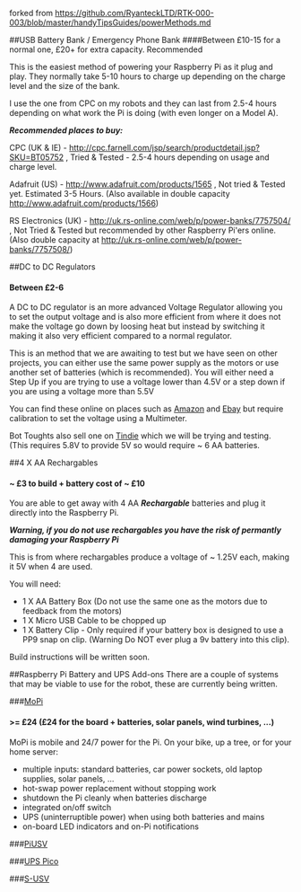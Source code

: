 forked from https://github.com/RyanteckLTD/RTK-000-003/blob/master/handyTipsGuides/powerMethods.md

##USB Battery Bank / Emergency Phone Bank
####Between £10-15 for a normal one, £20+ for extra capacity. Recommended

This is the easiest method of powering your Raspberry Pi as it plug and play. They normally take 5-10 hours to charge up depending on the charge level and the size of the bank.

I use the one from CPC on my robots and they can last from 2.5-4 hours depending on what work the Pi is doing (with even longer on a Model A).

***Recommended places to buy:***

CPC (UK & IE) - http://cpc.farnell.com/jsp/search/productdetail.jsp?SKU=BT05752 , Tried & Tested - 2.5-4 hours depending on usage and charge level.

Adafruit (US) - http://www.adafruit.com/products/1565 , Not tried & Tested yet. Estimated 3-5 Hours. (Also available in double capacity http://www.adafruit.com/products/1566)

RS Electronics (UK) - http://uk.rs-online.com/web/p/power-banks/7757504/ , Not Tried & Tested but recommended by other Raspberry Pi'ers online. (Also double capacity at http://uk.rs-online.com/web/p/power-banks/7757508/)

##DC to DC Regulators
#### Between £2-6 
A DC to DC regulator is an more advanced Voltage Regulator allowing you to set the output voltage and is also more efficient from where it does not make the voltage go down by loosing heat but instead by switching it making it also very efficient compared to a normal regulator.

This is an method that we are awaiting to test but we have seen on other projects, you can either use the same power supply as the motors or use another set of batteries (which is recommended). You will either need a Step Up if you are trying to use a voltage lower than 4.5V or a step down if you are using a voltage more than 5.5V

You can find these online on places such as <a href="http://www.amazon.co.uk/s/ref=nb_sb_ss_c_0_8?url=search-alias%3Delectronics&field-keywords=dc%20to%20dc%20converter&sprefix=DC+to+DC%2Caps%2C157" target="_blank">Amazon</a> and <a href="http://www.ebay.co.uk/itm/New-LM2596-DC-Buck-Step-Down-Voltage-Adjustable-Converter-Power-Module-Regulator-/221392566723?pt=UK_BOI_Electrical_Test_Measurement_Equipment_ET&hash=item338c0679c3" target="_blank">Ebay</a> but require calibration to set the voltage using a Multimeter.

Bot Toughts also sell one on <a href="https://www.tindie.com/products/BBTech/tps5430-buck-power-converter-replaceable-78xx-series/" target="_blank">Tindie</a> which we will be trying and testing. (This requires 5.8V to provide 5V so would require ~ 6 AA batteries.

##4 X AA Rechargables
#### ~ £3 to build + battery cost of ~ £10
You are able to get away with 4 AA ***Rechargable*** batteries and plug it directly into the Raspberry Pi. 

***Warning, if you do not use rechargables you have the risk of permantly damaging your Raspberry Pi***

This is from where rechargables produce a voltage of ~ 1.25V each, making it 5V when 4 are used. 

You will need:
* 1 X AA Battery Box (Do not use the same one as the motors due to feedback from the motors)
* 1 X Micro USB Cable to be chopped up
* 1 X Battery Clip - Only required if your battery box is designed to use a PP9 snap on clip. (Warning Do NOT ever plug a 9v battery into this clip).

Build instructions will be written soon.


##Raspberry Pi Battery and UPS Add-ons
There are a couple of systems that may be viable to use for the robot, these are currently being written.

###[MoPi](http://pi.gate.ac.uk/mopi/)
#### >= £24 (£24 for the board + batteries, solar panels, wind turbines, ...)
MoPi is mobile and 24/7 power for the Pi. On your bike, up a tree, or for your
home server:

* multiple inputs: standard batteries, car power sockets, old laptop supplies,
  solar panels, ...
* hot-swap power replacement without stopping work
* shutdown the Pi cleanly when batteries discharge
* integrated on/off switch
* UPS (uninterruptible power) when using both batteries and mains
* on-board LED indicators and on-Pi notifications

###[PiUSV](http://www.piusv.de/)

###[UPS Pico](http://www.modmypi.com/raspberry-pi/breakout-boards/pi-modules/ups-pico)

###[S-USV](http://www.s-usv.de/)

